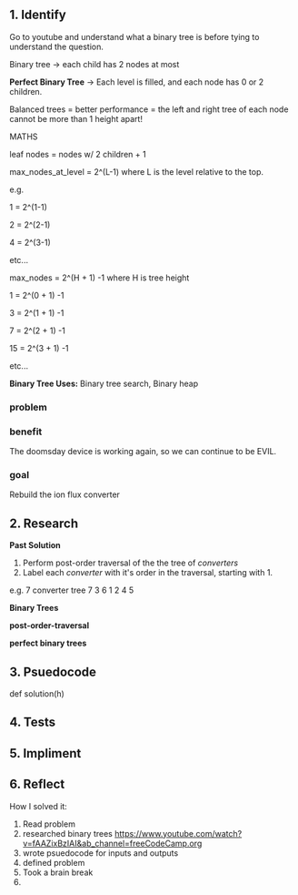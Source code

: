 ## 1. Identify

Go to youtube and understand what a binary tree is before tying to understand the question. 

Binary tree -> each child has 2 nodes at most

**Perfect Binary Tree** -> Each level is filled, and each node has 0 or 2 children. 

Balanced trees = better performance = the left and right tree of each node cannot be more than 1 height apart!

MATHS

leaf nodes = nodes w/ 2 children + 1

max_nodes_at_level = 2^(L-1) where L is the level relative to the top. 

e.g.

1 = 2^(1-1)

2 = 2^(2-1)

4 = 2^(3-1)

etc...

max_nodes = 2^(H + 1) -1  where H is tree height

1 = 2^(0 + 1) -1

3 = 2^(1 + 1) -1

7 = 2^(2 + 1) -1

15 = 2^(3 + 1) -1

etc...


**Binary Tree Uses:** Binary tree search, Binary heap
### problem



### benefit
The doomsday device is working again, so we can continue to be EVIL. 
### goal
Rebuild the ion flux converter





##  2. Research


**Past Solution**
1. Perform post-order traversal of the the tree of *converters*
2. Label each *converter* with it's order in the traversal, starting with 1. 

e.g. 7 converter tree
7
3 6 
1 2 4 5




**Binary Trees**

**post-order-traversal**

**perfect binary trees**


## 3. Psuedocode



def solution(h)






## 4. Tests

## 5. Impliment

## 6. Reflect


How I solved it:

1. Read problem
2. researched binary trees https://www.youtube.com/watch?v=fAAZixBzIAI&ab_channel=freeCodeCamp.org
3. wrote psuedocode for inputs and outputs
4. defined problem
5. Took a brain break
6. 